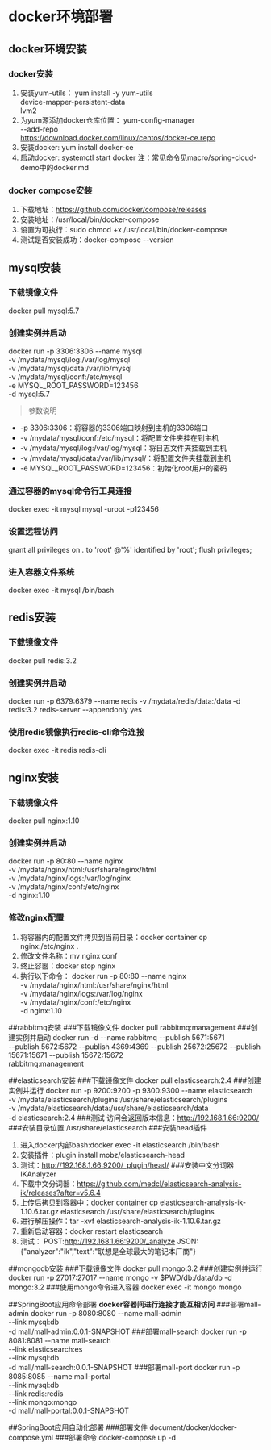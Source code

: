 # docker环境部署

## docker环境安装
### docker安装
1. 安装yum-utils：
yum install -y yum-utils \
device-mapper-persistent-data \
lvm2
2. 为yum源添加docker仓库位置：
yum-config-manager \
--add-repo \
https://download.docker.com/linux/centos/docker-ce.repo
3. 安装docker:
yum install docker-ce
4. 启动docker:
systemctl start docker
注：常见命令见macro/spring-cloud-demo中的docker.md
### docker compose安装
1. 下载地址：https://github.com/docker/compose/releases
2. 安装地址：/usr/local/bin/docker-compose
3. 设置为可执行：sudo chmod +x /usr/local/bin/docker-compose
4. 测试是否安装成功：docker-compose --version

## mysql安装
### 下载镜像文件
docker pull mysql:5.7
### 创建实例并启动
docker run -p 3306:3306 --name mysql \
-v /mydata/mysql/log:/var/log/mysql \
-v /mydata/mysql/data:/var/lib/mysql \
-v /mydata/mysql/conf:/etc/mysql \
-e MYSQL_ROOT_PASSWORD=123456  \
-d mysql:5.7
> 参数说明
- -p 3306:3306：将容器的3306端口映射到主机的3306端口
- -v /mydata/mysql/conf:/etc/mysql：将配置文件夹挂在到主机
- -v /mydata/mysql/log:/var/log/mysql：将日志文件夹挂载到主机
- -v /mydata/mysql/data:/var/lib/mysql/：将配置文件夹挂载到主机
- -e MYSQL_ROOT_PASSWORD=123456：初始化root用户的密码
### 通过容器的mysql命令行工具连接
docker exec -it mysql mysql -uroot -p123456
### 设置远程访问
grant all privileges on *.* to 'root' @'%' identified by 'root';
flush privileges;
### 进入容器文件系统
docker exec -it mysql /bin/bash

## redis安装
### 下载镜像文件
docker pull redis:3.2
### 创建实例并启动
docker run -p 6379:6379 --name redis -v /mydata/redis/data:/data -d redis:3.2 redis-server --appendonly yes
### 使用redis镜像执行redis-cli命令连接
docker exec -it redis redis-cli

## nginx安装
### 下载镜像文件
docker pull nginx:1.10
### 创建实例并启动
docker run -p 80:80 --name nginx \
-v /mydata/nginx/html:/usr/share/nginx/html \
-v /mydata/nginx/logs:/var/log/nginx  \
-v /mydata/nginx/conf:/etc/nginx \
-d nginx:1.10
### 修改nginx配置
1. 将容器内的配置文件拷贝到当前目录：docker container cp nginx:/etc/nginx .
2. 修改文件名称：mv nginx conf
3. 终止容器：docker stop nginx
4. 执行以下命令：
docker run -p 80:80 --name nginx \
-v /mydata/nginx/html:/usr/share/nginx/html \
-v /mydata/nginx/logs:/var/log/nginx  \
-v /mydata/nginx/conf:/etc/nginx \
-d nginx:1.10

##rabbitmq安装
###下载镜像文件
docker pull rabbitmq:management
###创建实例并启动
docker run -d --name rabbitmq --publish 5671:5671 \
 --publish 5672:5672 --publish 4369:4369 --publish 25672:25672 --publish 15671:15671 --publish 15672:15672 \
rabbitmq:management

##elasticsearch安装
###下载镜像文件
docker pull elasticsearch:2.4
###创建实例并运行
docker run -p 9200:9200 -p 9300:9300 --name elasticsearch \
-v /mydata/elasticsearch/plugins:/usr/share/elasticsearch/plugins \
-v /mydata/elasticsearch/data:/usr/share/elasticsearch/data \
-d elasticsearch:2.4
###测试
访问会返回版本信息：http://192.168.1.66:9200/
###安装目录位置
/usr/share/elasticsearch
###安装head插件
1. 进入docker内部bash:docker exec -it elasticsearch /bin/bash
2. 安装插件：plugin install mobz/elasticsearch-head
3. 测试：http://192.168.1.66:9200/_plugin/head/
###安装中文分词器IKAnalyzer
1. 下载中文分词器：https://github.com/medcl/elasticsearch-analysis-ik/releases?after=v5.6.4
2. 上传后拷贝到容器中：docker container cp elasticsearch-analysis-ik-1.10.6.tar.gz elasticsearch:/usr/share/elasticsearch/plugins
3. 进行解压操作：tar -xvf elasticsearch-analysis-ik-1.10.6.tar.gz
4. 重新启动容器：docker restart elasticsearch
5. 测试：
POST:http://192.168.1.66:9200/_analyze
JSON:{"analyzer":"ik","text":"联想是全球最大的笔记本厂商"}

##mongodb安装
###下载镜像文件
docker pull mongo:3.2
###创建实例并运行
docker run -p 27017:27017 --name mongo -v $PWD/db:/data/db -d mongo:3.2
###使用mongo命令进入容器
docker exec -it mongo mongo

##SpringBoot应用命令部署
**docker容器间进行连接才能互相访问**
###部署mall-admin
docker run -p 8080:8080 --name mall-admin \
--link mysql:db \
-d mall/mall-admin:0.0.1-SNAPSHOT
###部署mall-search
docker run -p 8081:8081 --name mall-search \
--link elasticsearch:es \
--link mysql:db \
-d mall/mall-search:0.0.1-SNAPSHOT
###部署mall-port
docker run -p 8085:8085 --name mall-portal \
--link mysql:db \
--link redis:redis \
--link mongo:mongo \
-d mall/mall-portal:0.0.1-SNAPSHOT

##SpringBoot应用自动化部署
###部署文件
document/docker/docker-compose.yml
###部署命令
docker-compose up -d